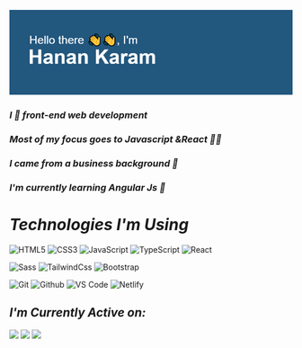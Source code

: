 ![alt text](https://github.com/Hanan-Karam/Hanan-Karam/blob/main/header.png?raw=true)

### *I 💙 front-end web development*
### *Most of my focus goes to Javascript &React 👩‍💻*
### *I came from a business background 👔*
### *I'm currently learning Angular Js 🌱*

# *Technologies I'm Using*

![HTML5](https://img.shields.io/badge/-HTML5-%23E44D27?style=flat-square&logo=html5&logoColor=ffffff)
![CSS3](https://img.shields.io/badge/-CSS3-%231572B6?style=flat-square&logo=css3)
![JavaScript](https://img.shields.io/badge/-JavaScript-%23F7DF1C?style=flat-square&logo=javascript&logoColor=000000&labelColor=%23F7DF1C&color=%23FFCE5A)
![TypeScript](https://img.shields.io/badge/-TypeScript-007ACC?style=flat-square&logo=typescript&logoColor=white)
![React](https://img.shields.io/badge/-React-%23282C34?style=flat-square&logo=react)

![Sass](https://img.shields.io/badge/-Sass-%23CC6699?style=flat-square&logo=sass&logoColor=ffffff)
![TailwindCss](https://img.shields.io/badge/-TailwindCss-%231a202c?style=flat-square&logo=tailwind-css)
![Bootstrap](https://img.shields.io/badge/-Bootstrap-%231a202c?style=flat-square&logo=bootstrap)

![Git](https://img.shields.io/badge/-Git-%23F05032?style=flat-square&logo=git&logoColor=%23ffffff)
![Github](https://img.shields.io/badge/-GitHub-000000?style=flat-square&logo=github)
![VS Code](https://img.shields.io/badge/-VSCode-%23007ACC?style=flat-square&logo=visual-studio-code)
![Netlify](https://img.shields.io/badge/-Netlify-%2300C7B7?style=flat-square&logo=netlify&logoColor=ffffff)

## *I'm Currently Active on:* 
[![](https://img.shields.io/badge/-@7nan_karam-%231DA1F2?style=flat-square&logo=twitter&logoColor=ffffff)](https://twitter.com/7nan_karam)
[![](https://img.shields.io/badge/-@Hanan_Karam-%23181717?style=flat-square&logo=github)](https://github.com/Hanan-Karam)
[![](https://img.shields.io/badge/-@Hanan_Karam-%23000000?style=flat-square&logo=linkedin)](https://www.linkedin.com/in/hanan-karam-91601512b/)
